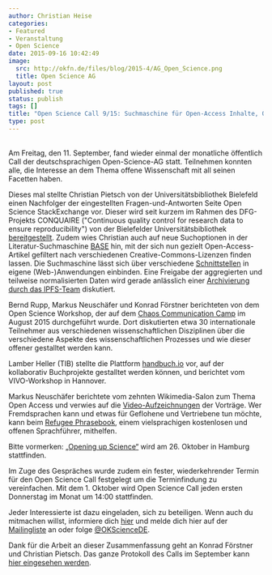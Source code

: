 ```yaml
---
author: Christian Heise
categories:
- Featured
- Veranstaltung
- Open Science
date: 2015-09-16 10:42:49
image:
  src: http://okfn.de/files/blog/2015-4/AG_Open_Science.png
  title: Open Science AG
layout: post
published: true
status: publish
tags: []
title: "Open Science Call 9/15: Suchmaschine für Open-Access Inhalte, Opening up Science in Hamburg, Rückblick Chaos Communication Camp und vieles mehr"
type: post
---
```

<br>
Am Freitag, den 11. September, fand wieder einmal der monatliche öffentlich Call der deutschsprachigen Open-Science-AG statt. Teilnehmen konnten alle, die Interesse an dem Thema offene Wissenschaft mit all seinen Facetten haben.

Dieses mal stellte Christian Pietsch von der Universitätsbibliothek Bielefeld einen Nachfolger der eingestellten Fragen-und-Antworten Seite Open Science StackExchange vor. Dieser wird seit kurzem im Rahmen des DFG-Projekts CONQUAIRE ("Continuous quality control for research data to ensure reproducibility") von der Bielefelder Universitätsbibliothek [bereitgestellt](https://openscience.ub.uni-bielefeld.de). Zudem wies Christian auch auf neue Suchoptionen in der Literatur-Suchmaschine [BASE](https://base-search.net/Search/Advanced) hin, mit der sich nun gezielt Open-Access-Artikel gefiltert nach verschiedenen Creative-Commons-Lizenzen finden lassen. Die Suchmaschine lässt sich über verschiedene [Schnittstellen](https://base-search.net/about/de/about_develop.php?menu=2) in eigene (Web-)Anwendungen einbinden. Eine Freigabe der aggregierten und teilweise normalisierten Daten wird gerade anlässlich einer [Archivierung durch das IPFS-Team](https://github.com/ipfs/archives/issues/3) diskutiert.

Bernd Rupp, Markus Neuschäfer und Konrad Förstner berichteten von dem Open Science Workshop, der auf dem [Chaos Communication Camp](https://events.ccc.de/camp/2015/wiki/Main_Page) im August 2015 durchgeführt wurde. Dort diskutierten etwa 30 internationale Teilnehmer aus verschiedenen wissenschaftlichen Disziplinen über die verschiedene Aspekte des wissenschaftlichen Prozesses und wie dieser offener gestalltet werden kann.

Lamber Heller (TIB) stellte die Plattform [handbuch.io](http://handbuch.io) vor, auf der kollaborativ Buchprojekte gestalltet werden können, und berichtet vom VIVO-Workshop in Hannover.

Markus Neuschäfer berichtete vom zehnten Wikimedia-Salon zum Thema Open Access und verwies auf die [Video-Aufzeichnungen](https://www.yqoutube.com/watch?v=fkaVTAEz5wE) der Vorträge. Wer Fremdsprachen kann und etwas für Geflohene und Vertriebene tun möchte, kann beim [Refugee Phrasebook](http://www.refugeephrasebook.de), einem vielsprachigen kostenlosen und offenen Sprachführer, mithelfen.

Bitte vormerken: [„Opening up Science“](https://www.leibniz-science20.de/en/opening-up-science/) wird am 26. Oktober in Hamburg stattfinden.

Im Zuge des Gespräches wurde zudem ein fester, wiederkehrender Termin für den Open Science Call festgelegt um die Terminfindung zu vereinfachen. Mit dem 1. Oktober wird Open Science Call jeden ersten Donnerstag im Monat um 14:00 stattfinden.

Jeder Interessierte ist dazu eingeladen, sich zu beteiligen. Wenn auch du mitmachen willst, informiere dich [hier](https://pad.okfn.org/p/Open_Science_AG_Public_Call_006) und melde dich hier auf der [Mailingliste](https://lists.okfn.org/mailman/listinfo/open-science-de) an oder folge [@OKScienceDE](https://twitter.com/OKScienceDE).

Dank für die Arbeit an dieser Zusammenfassung geht an Konrad Förstner und Christian Pietsch. Das ganze Protokoll des Calls im September kann [hier eingesehen werden](https://pad.okfn.org/p/Open_Science_AG_Public_Call_005).

